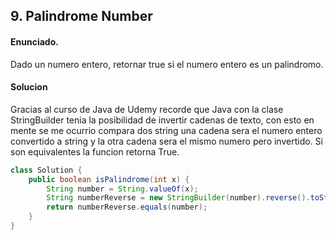 ## 9. Palindrome Number

#### Enunciado.
Dado un numero entero, retornar true si el numero entero es un palindromo.

#### Solucion
Gracias al curso de Java de Udemy recorde que Java con la clase StringBuilder tenia la posibilidad de invertir cadenas de texto, con esto en mente se me ocurrio compara dos string una cadena sera el numero entero convertido a string y la otra cadena sera el mismo numero pero invertido. Si son equivalentes la funcion retorna True.

```Java
class Solution {
    public boolean isPalindrome(int x) {
        String number = String.valueOf(x);
        String numberReverse = new StringBuilder(number).reverse().toString();
        return numberReverse.equals(number);
    }
}
```

